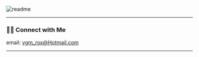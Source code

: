 ![readme](https://user-images.githubusercontent.com/103270117/179635251-4dbad8a2-1118-491c-9f64-90bc09fd3e90.png)

<hr>

<h3> 🤝🏻 Connect with Me </h3>

email: vgm_rox@Hotmail.com
</p>

<hr>




